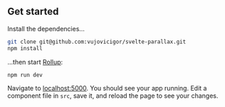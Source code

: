 ## Get started

Install the dependencies...

```bash
git clone git@github.com:vujovicigor/svelte-parallax.git
npm install
```

...then start [Rollup](https://rollupjs.org):

```bash
npm run dev
```

Navigate to [localhost:5000](http://localhost:5000). You should see your app running. Edit a component file in `src`, save it, and reload the page to see your changes.


